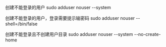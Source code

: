创建不能登录的用户
sudo adduser nouser --system

创建不能登录的用户，登录需要提示输密码
sudo adduser nouser --shell=/bin/false 


创建不能登录且不创建用户目录
sudo adduser nouser --system --no-create-home
